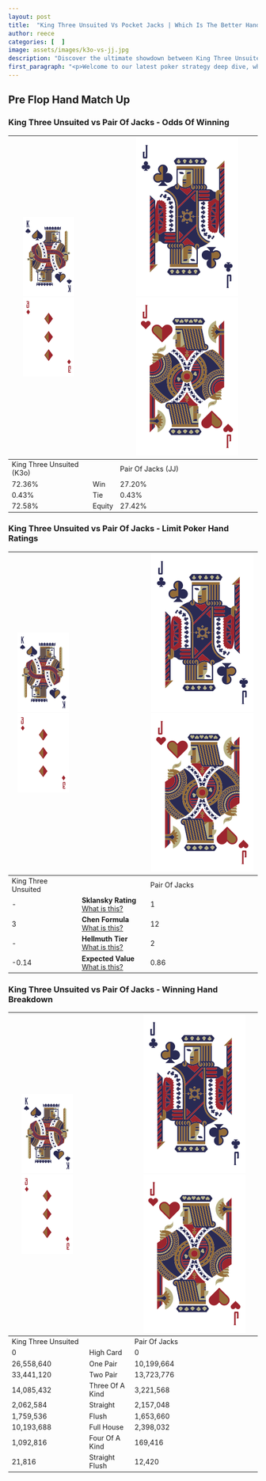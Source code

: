 ```yaml
---
layout: post
title:  "King Three Unsuited Vs Pocket Jacks | Which Is The Better Hand In Poker? A Complete Guide"
author: reece
categories: [  ]
image: assets/images/k3o-vs-jj.jpg
description: "Discover the ultimate showdown between King Three Unsuited and Pair Of Jacks in poker! Uncover the odds, strategies, and scenarios where one hand triumphs over the other. Get ready to up your poker game with this thrilling analysis."
first_paragraph: "<p>Welcome to our latest poker strategy deep dive, where we're pitting two distinct hands against each other in a high-stakes showdown: King Three Unsuited vs Pair Of Jacks.</p><p>In the dynamic world of poker, every decision counts, and knowing which hand holds the upper hand is key to your success at the table.</p><p>In this article, we'll dissect these two hands, explore the scenarios where one dominates the other, and equip you with the knowledge to make strategic choices that can tip the odds in your favor.</p><p>Get ready to unravel the intriguing dynamics of these poker hands and elevate your game to new heights.</p>"
---
```




[comment]: # (sp0)

## Pre Flop Hand Match Up

<div class="table hand-ratings" markdown="1"> 



### King Three Unsuited vs Pair Of Jacks - Odds Of Winning


    
| ![image info](assets/images/hand1/K.png) ![image info](assets/images/hand1/3o.png) |  | ![image info](assets/images/hand2/J.png) ![image info](assets/images/hand2/Jo.png) |
| -------- | -------- | -------- |
| King Three Unsuited (K3o) |  | Pair Of Jacks (JJ) |
| 72.36% | Win | 27.20% |
| 0.43% | Tie | 0.43% |
| 72.58% | Equity | 27.42% |




[comment]: # (sp1)



### King Three Unsuited vs Pair Of Jacks - Limit Poker Hand Ratings


    
| ![image info](assets/images/hand1/K.png) ![image info](assets/images/hand1/3o.png) |  | ![image info](assets/images/hand2/J.png) ![image info](assets/images/hand2/Jo.png) |
| -------- | -------- | -------- |
| King Three Unsuited |  | Pair Of Jacks |
| - | **Sklansky Rating** [What is this?](/sklansky-rating-explained) | 1 |
| 3 | **Chen Formula** [What is this?](/chen-formula-explained) | 12 |
| - | **Hellmuth Tier** [What is this?](/Hellmuth-tier-explained) | 2 |
| -0.14 | **Expected Value** [What is this?](/expected-value-explained) | 0.86 |




[comment]: # (sp2)



### King Three Unsuited vs Pair Of Jacks - Winning Hand Breakdown


    
| ![image info](assets/images/hand1/K.png) ![image info](assets/images/hand1/3o.png) |  | ![image info](assets/images/hand2/J.png) ![image info](assets/images/hand2/Jo.png) |
| -------- | -------- | -------- |
| King Three Unsuited |  | Pair Of Jacks |
| 0 | High Card | 0 |
| 26,558,640 | One Pair | 10,199,664 |
| 33,441,120 | Two Pair | 13,723,776 |
| 14,085,432 | Three Of A Kind | 3,221,568 |
| 2,062,584 | Straight | 2,157,048 |
| 1,759,536 | Flush | 1,653,660 |
| 10,193,688 | Full House | 2,398,032 |
| 1,092,816 | Four Of A Kind | 169,416 |
| 21,816 | Straight Flush | 12,420 |




[comment]: # (sp3)



</div>

[comment]: # (sp4)



[comment]: # (sp5)

